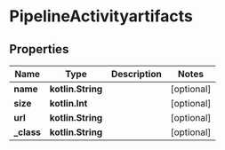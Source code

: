 
# PipelineActivityartifacts

## Properties
Name | Type | Description | Notes
------------ | ------------- | ------------- | -------------
**name** | **kotlin.String** |  |  [optional]
**size** | **kotlin.Int** |  |  [optional]
**url** | **kotlin.String** |  |  [optional]
**_class** | **kotlin.String** |  |  [optional]



